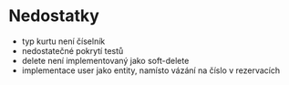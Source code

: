 # Nedostatky
- typ kurtu není číselník
- nedostatečné pokrytí testů
- delete není implementovaný jako soft-delete
- implementace user jako entity, namísto vázání na číslo v rezervacích